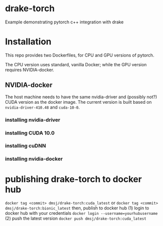 # drake-torch
Example demonstrating pytorch c++ integration with drake

# Installation
This repo provides two Dockerfiles, for CPU and GPU versions of pytorch.

The CPU version uses standard, vanilla Docker; while the GPU version requires NVIDIA-docker. 

## NVIDIA-docker
The host machine needs to have the same nvidia-driver and (possibly not?) CUDA version as the docker image. 
The current version is built based on `nvidia-driver-410.48` and `cuda-10-0`. 
### installing nvidia-driver
### installing CUDA 10.0
### installing cuDNN
### installing nvidia-docker

# publishing drake-torch to docker hub
`docker tag <commit> dmsj/drake-torch:cuda_latest`
or
`docker tag <commit> dmsj/drake-torch:bionic_latest`
then, publish to docker hub
(1) login to docker hub with your credentials
`docker login --username=yourhubusername`
(2) push the latest version
`docker push dmsj/drake-torch:cuda_latest`
